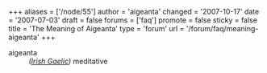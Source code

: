 +++
aliases = ['/node/55']
author = 'aigeanta'
changed = '2007-10-17'
date = '2007-07-03'
draft = false
forums = ['faq']
promote = false
sticky = false
title = 'The Meaning of Aigeanta'
type = 'forum'
url = '/forum/faq/meaning-aigeanta'
+++
<dl><dt>aigeanta</dt><dd><em>(<a href="http://www.ceantar.org/Dicts/MB2/mb00.html#aigeannach" title="MacBain's Gaelic Etymological Dictionary">Irish Gaelic</a>)</em> meditative</dd></dl>



